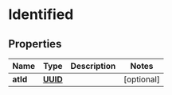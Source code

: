 

# Identified

## Properties

Name | Type | Description | Notes
------------ | ------------- | ------------- | -------------
**atId** | [**UUID**](UUID.md) |  |  [optional]




